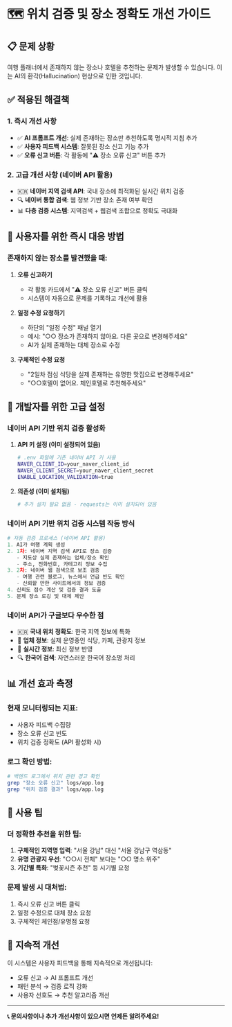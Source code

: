 # 🗺️ 위치 검증 및 장소 정확도 개선 가이드

## 📋 **문제 상황**
여행 플래너에서 존재하지 않는 장소나 호텔을 추천하는 문제가 발생할 수 있습니다. 이는 AI의 환각(Hallucination) 현상으로 인한 것입니다.

## ✅ **적용된 해결책**

### 1. **즉시 개선 사항**
- ✅ **AI 프롬프트 개선**: 실제 존재하는 장소만 추천하도록 명시적 지침 추가
- ✅ **사용자 피드백 시스템**: 잘못된 장소 신고 기능 추가
- ✅ **오류 신고 버튼**: 각 활동에 "⚠️ 장소 오류 신고" 버튼 추가

### 2. **고급 개선 사항 (네이버 API 활용)**
- 🇰🇷 **네이버 지역 검색 API**: 국내 장소에 최적화된 실시간 위치 검증
- 🔍 **네이버 통합 검색**: 웹 정보 기반 장소 존재 여부 확인
- 📊 **다층 검증 시스템**: 지역검색 + 웹검색 조합으로 정확도 극대화

## 🚀 **사용자를 위한 즉시 대응 방법**

### **존재하지 않는 장소를 발견했을 때:**

1. **오류 신고하기**
   - 각 활동 카드에서 "⚠️ 장소 오류 신고" 버튼 클릭
   - 시스템이 자동으로 문제를 기록하고 개선에 활용

2. **일정 수정 요청하기**
   - 하단의 "일정 수정" 패널 열기
   - 예시: "○○ 장소가 존재하지 않아요. 다른 곳으로 변경해주세요"
   - AI가 실제 존재하는 대체 장소로 수정

3. **구체적인 수정 요청**
   - "2일차 점심 식당을 실제 존재하는 유명한 맛집으로 변경해주세요"
   - "○○호텔이 없어요. 체인호텔로 추천해주세요"

## 🔧 **개발자를 위한 고급 설정**

### **네이버 API 기반 위치 검증 활성화**

1. **API 키 설정 (이미 설정되어 있음)**
   ```bash
   # .env 파일에 기존 네이버 API 키 사용
   NAVER_CLIENT_ID=your_naver_client_id
   NAVER_CLIENT_SECRET=your_naver_client_secret
   ENABLE_LOCATION_VALIDATION=true
   ```

2. **의존성 (이미 설치됨)**
   ```bash
   # 추가 설치 필요 없음 - requests는 이미 설치되어 있음
   ```

### **네이버 API 기반 위치 검증 시스템 작동 방식**

```python
# 자동 검증 프로세스 (네이버 API 활용)
1. AI가 여행 계획 생성
2. 1차: 네이버 지역 검색 API로 장소 검증
   - 지도상 실제 존재하는 업체/장소 확인
   - 주소, 전화번호, 카테고리 정보 수집
3. 2차: 네이버 웹 검색으로 보조 검증
   - 여행 관련 블로그, 뉴스에서 언급 빈도 확인
   - 신뢰할 만한 사이트에서의 정보 검증
4. 신뢰도 점수 계산 및 검증 결과 도출
5. 문제 장소 로깅 및 대체 제안
```

### **네이버 API가 구글보다 우수한 점**
- 🇰🇷 **국내 위치 정확도**: 한국 지역 정보에 특화
- 🏪 **업체 정보**: 실제 운영중인 식당, 카페, 관광지 정보
- 📱 **실시간 정보**: 최신 정보 반영
- 🔍 **한국어 검색**: 자연스러운 한국어 장소명 처리

## 📊 **개선 효과 측정**

### **현재 모니터링되는 지표:**
- 사용자 피드백 수집량
- 장소 오류 신고 빈도
- 위치 검증 정확도 (API 활성화 시)

### **로그 확인 방법:**
```bash
# 백엔드 로그에서 위치 관련 경고 확인
grep "장소 오류 신고" logs/app.log
grep "위치 검증 결과" logs/app.log
```

## 🎯 **사용 팁**

### **더 정확한 추천을 위한 팁:**
1. **구체적인 지역명 입력**: "서울 강남" 대신 "서울 강남구 역삼동"
2. **유명 관광지 우선**: "○○시 전체" 보다는 "○○ 명소 위주"
3. **기간별 특화**: "벚꽃시즌 추천" 등 시기별 요청

### **문제 발생 시 대처법:**
1. 즉시 오류 신고 버튼 클릭
2. 일정 수정으로 대체 장소 요청
3. 구체적인 체인점/유명점 요청

## 🔄 **지속적 개선**

이 시스템은 사용자 피드백을 통해 지속적으로 개선됩니다:
- 오류 신고 → AI 프롬프트 개선
- 패턴 분석 → 검증 로직 강화
- 사용자 선호도 → 추천 알고리즘 개선

---

**📞 문의사항이나 추가 개선사항이 있으시면 언제든 알려주세요!**
